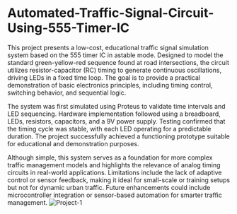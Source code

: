 # Automated-Traffic-Signal-Circuit-Using-555-Timer-IC
This project presents a low-cost, educational traffic signal simulation system based on the 555 timer IC in astable mode. Designed to model the standard green-yellow-red sequence found at road intersections, the circuit utilizes resistor-capacitor (RC) timing to generate continuous oscillations, driving LEDs in a fixed time loop. The goal is to provide a practical demonstration of basic electronics principles, including timing control, switching behavior, and sequential logic.

The system was first simulated using Proteus to validate time intervals and LED sequencing. Hardware implementation followed using a breadboard, LEDs, resistors, capacitors, and a 9V power supply. Testing confirmed that the timing cycle was stable, with each LED operating for a predictable duration. The project successfully achieved a functioning prototype suitable for educational and demonstration purposes.

Although simple, this system serves as a foundation for more complex traffic management models and highlights the relevance of analog timing circuits in real-world applications. Limitations include the lack of adaptive control or sensor feedback, making it ideal for small-scale or training setups but not for dynamic urban traffic. Future enhancements could include microcontroller integration or sensor-based automation for smarter traffic management.
![Project-1](https://github.com/user-attachments/assets/c9edfbc4-f3ec-406a-9cc4-940aeb2aea26)

